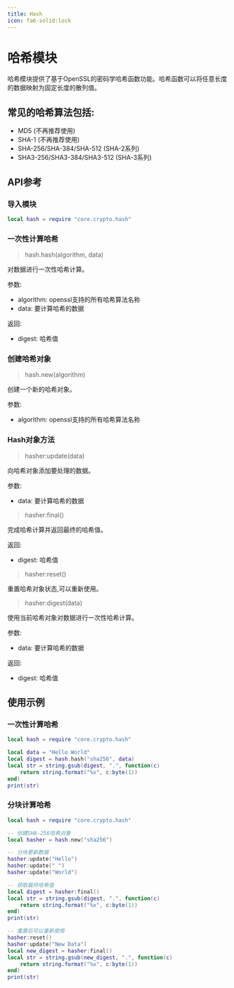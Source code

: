 ```yaml
---
title: Hash
icon: fa6-solid:lock
---
```


# 哈希模块

哈希模块提供了基于OpenSSL的密码学哈希函数功能。哈希函数可以将任意长度的数据映射为固定长度的散列值。

## 常见的哈希算法包括:

- MD5 (不再推荐使用)
- SHA-1 (不再推荐使用)
- SHA-256/SHA-384/SHA-512 (SHA-2系列)
- SHA3-256/SHA3-384/SHA3-512 (SHA-3系列)

## API参考

### 导入模块

```lua validate
local hash = require "core.crypto.hash"
```

### 一次性计算哈希

> hash.hash(algorithm, data)

对数据进行一次性哈希计算。

参数:
- algorithm: openssl支持的所有哈希算法名称
- data: 要计算哈希的数据

返回:
- digest: 哈希值

### 创建哈希对象

> hash.new(algorithm)

创建一个新的哈希对象。

参数:
- algorithm: openssl支持的所有哈希算法名称

### Hash对象方法

> hasher:update(data)

向哈希对象添加要处理的数据。

参数:
- data: 要计算哈希的数据

> hasher:final()

完成哈希计算并返回最终的哈希值。

返回:
- digest: 哈希值

> hasher:reset()

重置哈希对象状态,可以重新使用。

> hasher:digest(data)

使用当前哈希对象对数据进行一次性哈希计算。

参数:
- data: 要计算哈希的数据

返回:
- digest: 哈希值

## 使用示例

### 一次性计算哈希

```lua validate
local hash = require "core.crypto.hash"

local data = "Hello World"
local digest = hash.hash("sha256", data)
local str = string.gsub(digest, ".", function(c)
	return string.format("%x", c:byte(1))
end)
print(str)
```

### 分块计算哈希

```lua validate
local hash = require "core.crypto.hash"

-- 创建SHA-256哈希对象
local hasher = hash.new("sha256")

-- 分块更新数据
hasher:update("Hello")
hasher:update(" ")
hasher:update("World")

-- 获取最终哈希值
local digest = hasher:final()
local str = string.gsub(digest, ".", function(c)
	return string.format("%x", c:byte(1))
end)
print(str)

-- 重置后可以重新使用
hasher:reset()
hasher:update("New Data")
local new_digest = hasher:final()
local str = string.gsub(new_digest, ".", function(c)
	return string.format("%x", c:byte(1))
end)
print(str)
```

